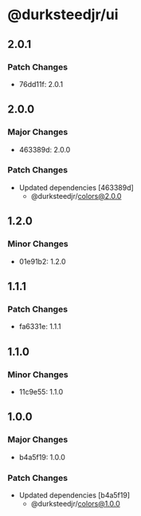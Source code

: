 # @durksteedjr/ui

## 2.0.1

### Patch Changes

- 76dd11f: 2.0.1

## 2.0.0

### Major Changes

- 463389d: 2.0.0

### Patch Changes

- Updated dependencies [463389d]
  - @durksteedjr/colors@2.0.0

## 1.2.0

### Minor Changes

- 01e91b2: 1.2.0

## 1.1.1

### Patch Changes

- fa6331e: 1.1.1

## 1.1.0

### Minor Changes

- 11c9e55: 1.1.0

## 1.0.0

### Major Changes

- b4a5f19: 1.0.0

### Patch Changes

- Updated dependencies [b4a5f19]
  - @durksteedjr/colors@1.0.0
